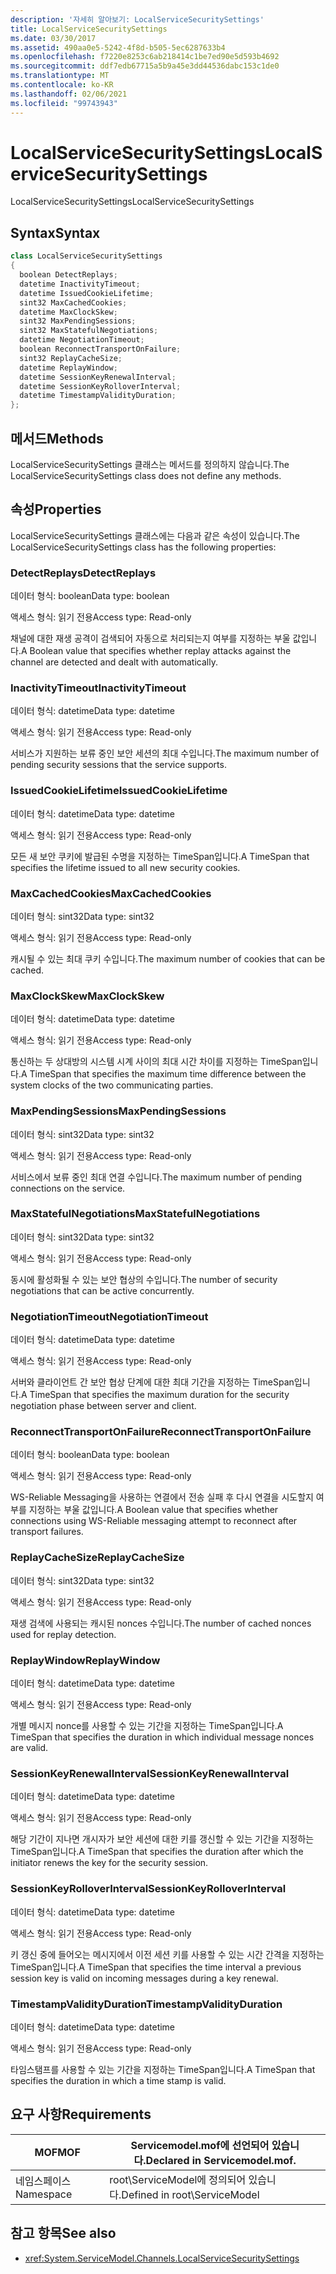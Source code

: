 ```yaml
---
description: '자세히 알아보기: LocalServiceSecuritySettings'
title: LocalServiceSecuritySettings
ms.date: 03/30/2017
ms.assetid: 490aa0e5-5242-4f8d-b505-5ec6287633b4
ms.openlocfilehash: f7220e8253c6ab218414c1be7ed90e5d593b4692
ms.sourcegitcommit: ddf7edb67715a5b9a45e3dd44536dabc153c1de0
ms.translationtype: MT
ms.contentlocale: ko-KR
ms.lasthandoff: 02/06/2021
ms.locfileid: "99743943"
---
```

# <a name="localservicesecuritysettings"></a><span data-ttu-id="61b6b-103">LocalServiceSecuritySettings</span><span class="sxs-lookup"><span data-stu-id="61b6b-103">LocalServiceSecuritySettings</span></span>

<span data-ttu-id="61b6b-104">LocalServiceSecuritySettings</span><span class="sxs-lookup"><span data-stu-id="61b6b-104">LocalServiceSecuritySettings</span></span>  
  
## <a name="syntax"></a><span data-ttu-id="61b6b-105">Syntax</span><span class="sxs-lookup"><span data-stu-id="61b6b-105">Syntax</span></span>  
  
```csharp
class LocalServiceSecuritySettings  
{  
  boolean DetectReplays;  
  datetime InactivityTimeout;  
  datetime IssuedCookieLifetime;  
  sint32 MaxCachedCookies;  
  datetime MaxClockSkew;  
  sint32 MaxPendingSessions;  
  sint32 MaxStatefulNegotiations;  
  datetime NegotiationTimeout;  
  boolean ReconnectTransportOnFailure;  
  sint32 ReplayCacheSize;  
  datetime ReplayWindow;  
  datetime SessionKeyRenewalInterval;  
  datetime SessionKeyRolloverInterval;  
  datetime TimestampValidityDuration;  
};  
```  
  
## <a name="methods"></a><span data-ttu-id="61b6b-106">메서드</span><span class="sxs-lookup"><span data-stu-id="61b6b-106">Methods</span></span>  

 <span data-ttu-id="61b6b-107">LocalServiceSecuritySettings 클래스는 메서드를 정의하지 않습니다.</span><span class="sxs-lookup"><span data-stu-id="61b6b-107">The LocalServiceSecuritySettings class does not define any methods.</span></span>  
  
## <a name="properties"></a><span data-ttu-id="61b6b-108">속성</span><span class="sxs-lookup"><span data-stu-id="61b6b-108">Properties</span></span>  

 <span data-ttu-id="61b6b-109">LocalServiceSecuritySettings 클래스에는 다음과 같은 속성이 있습니다.</span><span class="sxs-lookup"><span data-stu-id="61b6b-109">The LocalServiceSecuritySettings class has the following properties:</span></span>  
  
### <a name="detectreplays"></a><span data-ttu-id="61b6b-110">DetectReplays</span><span class="sxs-lookup"><span data-stu-id="61b6b-110">DetectReplays</span></span>  

 <span data-ttu-id="61b6b-111">데이터 형식: boolean</span><span class="sxs-lookup"><span data-stu-id="61b6b-111">Data type: boolean</span></span>  
  
 <span data-ttu-id="61b6b-112">액세스 형식: 읽기 전용</span><span class="sxs-lookup"><span data-stu-id="61b6b-112">Access type: Read-only</span></span>  
  
 <span data-ttu-id="61b6b-113">채널에 대한 재생 공격이 검색되어 자동으로 처리되는지 여부를 지정하는 부울 값입니다.</span><span class="sxs-lookup"><span data-stu-id="61b6b-113">A Boolean value that specifies whether replay attacks against the channel are detected and dealt with automatically.</span></span>  
  
### <a name="inactivitytimeout"></a><span data-ttu-id="61b6b-114">InactivityTimeout</span><span class="sxs-lookup"><span data-stu-id="61b6b-114">InactivityTimeout</span></span>  

 <span data-ttu-id="61b6b-115">데이터 형식: datetime</span><span class="sxs-lookup"><span data-stu-id="61b6b-115">Data type: datetime</span></span>  
  
 <span data-ttu-id="61b6b-116">액세스 형식: 읽기 전용</span><span class="sxs-lookup"><span data-stu-id="61b6b-116">Access type: Read-only</span></span>  
  
 <span data-ttu-id="61b6b-117">서비스가 지원하는 보류 중인 보안 세션의 최대 수입니다.</span><span class="sxs-lookup"><span data-stu-id="61b6b-117">The maximum number of pending security sessions that the service supports.</span></span>  
  
### <a name="issuedcookielifetime"></a><span data-ttu-id="61b6b-118">IssuedCookieLifetime</span><span class="sxs-lookup"><span data-stu-id="61b6b-118">IssuedCookieLifetime</span></span>  

 <span data-ttu-id="61b6b-119">데이터 형식: datetime</span><span class="sxs-lookup"><span data-stu-id="61b6b-119">Data type: datetime</span></span>  
  
 <span data-ttu-id="61b6b-120">액세스 형식: 읽기 전용</span><span class="sxs-lookup"><span data-stu-id="61b6b-120">Access type: Read-only</span></span>  
  
 <span data-ttu-id="61b6b-121">모든 새 보안 쿠키에 발급된 수명을 지정하는 TimeSpan입니다.</span><span class="sxs-lookup"><span data-stu-id="61b6b-121">A TimeSpan that specifies the lifetime issued to all new security cookies.</span></span>  
  
### <a name="maxcachedcookies"></a><span data-ttu-id="61b6b-122">MaxCachedCookies</span><span class="sxs-lookup"><span data-stu-id="61b6b-122">MaxCachedCookies</span></span>  

 <span data-ttu-id="61b6b-123">데이터 형식: sint32</span><span class="sxs-lookup"><span data-stu-id="61b6b-123">Data type: sint32</span></span>  
  
 <span data-ttu-id="61b6b-124">액세스 형식: 읽기 전용</span><span class="sxs-lookup"><span data-stu-id="61b6b-124">Access type: Read-only</span></span>  
  
 <span data-ttu-id="61b6b-125">캐시될 수 있는 최대 쿠키 수입니다.</span><span class="sxs-lookup"><span data-stu-id="61b6b-125">The maximum number of cookies that can be cached.</span></span>  
  
### <a name="maxclockskew"></a><span data-ttu-id="61b6b-126">MaxClockSkew</span><span class="sxs-lookup"><span data-stu-id="61b6b-126">MaxClockSkew</span></span>  

 <span data-ttu-id="61b6b-127">데이터 형식: datetime</span><span class="sxs-lookup"><span data-stu-id="61b6b-127">Data type: datetime</span></span>  
  
 <span data-ttu-id="61b6b-128">액세스 형식: 읽기 전용</span><span class="sxs-lookup"><span data-stu-id="61b6b-128">Access type: Read-only</span></span>  
  
 <span data-ttu-id="61b6b-129">통신하는 두 상대방의 시스템 시계 사이의 최대 시간 차이를 지정하는 TimeSpan입니다.</span><span class="sxs-lookup"><span data-stu-id="61b6b-129">A TimeSpan that specifies the maximum time difference between the system clocks of the two communicating parties.</span></span>  
  
### <a name="maxpendingsessions"></a><span data-ttu-id="61b6b-130">MaxPendingSessions</span><span class="sxs-lookup"><span data-stu-id="61b6b-130">MaxPendingSessions</span></span>  

 <span data-ttu-id="61b6b-131">데이터 형식: sint32</span><span class="sxs-lookup"><span data-stu-id="61b6b-131">Data type: sint32</span></span>  
  
 <span data-ttu-id="61b6b-132">액세스 형식: 읽기 전용</span><span class="sxs-lookup"><span data-stu-id="61b6b-132">Access type: Read-only</span></span>  
  
 <span data-ttu-id="61b6b-133">서비스에서 보류 중인 최대 연결 수입니다.</span><span class="sxs-lookup"><span data-stu-id="61b6b-133">The maximum number of pending connections on the service.</span></span>  
  
### <a name="maxstatefulnegotiations"></a><span data-ttu-id="61b6b-134">MaxStatefulNegotiations</span><span class="sxs-lookup"><span data-stu-id="61b6b-134">MaxStatefulNegotiations</span></span>  

 <span data-ttu-id="61b6b-135">데이터 형식: sint32</span><span class="sxs-lookup"><span data-stu-id="61b6b-135">Data type: sint32</span></span>  
  
 <span data-ttu-id="61b6b-136">액세스 형식: 읽기 전용</span><span class="sxs-lookup"><span data-stu-id="61b6b-136">Access type: Read-only</span></span>  
  
 <span data-ttu-id="61b6b-137">동시에 활성화될 수 있는 보안 협상의 수입니다.</span><span class="sxs-lookup"><span data-stu-id="61b6b-137">The number of security negotiations that can be active concurrently.</span></span>  
  
### <a name="negotiationtimeout"></a><span data-ttu-id="61b6b-138">NegotiationTimeout</span><span class="sxs-lookup"><span data-stu-id="61b6b-138">NegotiationTimeout</span></span>  

 <span data-ttu-id="61b6b-139">데이터 형식: datetime</span><span class="sxs-lookup"><span data-stu-id="61b6b-139">Data type: datetime</span></span>  
  
 <span data-ttu-id="61b6b-140">액세스 형식: 읽기 전용</span><span class="sxs-lookup"><span data-stu-id="61b6b-140">Access type: Read-only</span></span>  
  
 <span data-ttu-id="61b6b-141">서버와 클라이언트 간 보안 협상 단계에 대한 최대 기간을 지정하는 TimeSpan입니다.</span><span class="sxs-lookup"><span data-stu-id="61b6b-141">A TimeSpan that specifies the maximum duration for the security negotiation phase between server and client.</span></span>  
  
### <a name="reconnecttransportonfailure"></a><span data-ttu-id="61b6b-142">ReconnectTransportOnFailure</span><span class="sxs-lookup"><span data-stu-id="61b6b-142">ReconnectTransportOnFailure</span></span>  

 <span data-ttu-id="61b6b-143">데이터 형식: boolean</span><span class="sxs-lookup"><span data-stu-id="61b6b-143">Data type: boolean</span></span>  
  
 <span data-ttu-id="61b6b-144">액세스 형식: 읽기 전용</span><span class="sxs-lookup"><span data-stu-id="61b6b-144">Access type: Read-only</span></span>  
  
 <span data-ttu-id="61b6b-145">WS-Reliable Messaging을 사용하는 연결에서 전송 실패 후 다시 연결을 시도할지 여부를 지정하는 부울 값입니다.</span><span class="sxs-lookup"><span data-stu-id="61b6b-145">A Boolean value that specifies whether connections using WS-Reliable messaging attempt to reconnect after transport failures.</span></span>  
  
### <a name="replaycachesize"></a><span data-ttu-id="61b6b-146">ReplayCacheSize</span><span class="sxs-lookup"><span data-stu-id="61b6b-146">ReplayCacheSize</span></span>  

 <span data-ttu-id="61b6b-147">데이터 형식: sint32</span><span class="sxs-lookup"><span data-stu-id="61b6b-147">Data type: sint32</span></span>  
  
 <span data-ttu-id="61b6b-148">액세스 형식: 읽기 전용</span><span class="sxs-lookup"><span data-stu-id="61b6b-148">Access type: Read-only</span></span>  
  
 <span data-ttu-id="61b6b-149">재생 검색에 사용되는 캐시된 nonces 수입니다.</span><span class="sxs-lookup"><span data-stu-id="61b6b-149">The number of cached nonces used for replay detection.</span></span>  
  
### <a name="replaywindow"></a><span data-ttu-id="61b6b-150">ReplayWindow</span><span class="sxs-lookup"><span data-stu-id="61b6b-150">ReplayWindow</span></span>  

 <span data-ttu-id="61b6b-151">데이터 형식: datetime</span><span class="sxs-lookup"><span data-stu-id="61b6b-151">Data type: datetime</span></span>  
  
 <span data-ttu-id="61b6b-152">액세스 형식: 읽기 전용</span><span class="sxs-lookup"><span data-stu-id="61b6b-152">Access type: Read-only</span></span>  
  
 <span data-ttu-id="61b6b-153">개별 메시지 nonce를 사용할 수 있는 기간을 지정하는 TimeSpan입니다.</span><span class="sxs-lookup"><span data-stu-id="61b6b-153">A TimeSpan that specifies the duration in which individual message nonces are valid.</span></span>  
  
### <a name="sessionkeyrenewalinterval"></a><span data-ttu-id="61b6b-154">SessionKeyRenewalInterval</span><span class="sxs-lookup"><span data-stu-id="61b6b-154">SessionKeyRenewalInterval</span></span>  

 <span data-ttu-id="61b6b-155">데이터 형식: datetime</span><span class="sxs-lookup"><span data-stu-id="61b6b-155">Data type: datetime</span></span>  
  
 <span data-ttu-id="61b6b-156">액세스 형식: 읽기 전용</span><span class="sxs-lookup"><span data-stu-id="61b6b-156">Access type: Read-only</span></span>  
  
 <span data-ttu-id="61b6b-157">해당 기간이 지나면 개시자가 보안 세션에 대한 키를 갱신할 수 있는 기간을 지정하는 TimeSpan입니다.</span><span class="sxs-lookup"><span data-stu-id="61b6b-157">A TimeSpan that specifies the duration after which the initiator renews the key for the security session.</span></span>  
  
### <a name="sessionkeyrolloverinterval"></a><span data-ttu-id="61b6b-158">SessionKeyRolloverInterval</span><span class="sxs-lookup"><span data-stu-id="61b6b-158">SessionKeyRolloverInterval</span></span>  

 <span data-ttu-id="61b6b-159">데이터 형식: datetime</span><span class="sxs-lookup"><span data-stu-id="61b6b-159">Data type: datetime</span></span>  
  
 <span data-ttu-id="61b6b-160">액세스 형식: 읽기 전용</span><span class="sxs-lookup"><span data-stu-id="61b6b-160">Access type: Read-only</span></span>  
  
 <span data-ttu-id="61b6b-161">키 갱신 중에 들어오는 메시지에서 이전 세션 키를 사용할 수 있는 시간 간격을 지정하는 TimeSpan입니다.</span><span class="sxs-lookup"><span data-stu-id="61b6b-161">A TimeSpan that specifies the time interval a previous session key is valid on incoming messages during a key renewal.</span></span>  
  
### <a name="timestampvalidityduration"></a><span data-ttu-id="61b6b-162">TimestampValidityDuration</span><span class="sxs-lookup"><span data-stu-id="61b6b-162">TimestampValidityDuration</span></span>  

 <span data-ttu-id="61b6b-163">데이터 형식: datetime</span><span class="sxs-lookup"><span data-stu-id="61b6b-163">Data type: datetime</span></span>  
  
 <span data-ttu-id="61b6b-164">액세스 형식: 읽기 전용</span><span class="sxs-lookup"><span data-stu-id="61b6b-164">Access type: Read-only</span></span>  
  
 <span data-ttu-id="61b6b-165">타임스탬프를 사용할 수 있는 기간을 지정하는 TimeSpan입니다.</span><span class="sxs-lookup"><span data-stu-id="61b6b-165">A TimeSpan that specifies the duration in which a time stamp is valid.</span></span>  
  
## <a name="requirements"></a><span data-ttu-id="61b6b-166">요구 사항</span><span class="sxs-lookup"><span data-stu-id="61b6b-166">Requirements</span></span>  
  
|<span data-ttu-id="61b6b-167">MOF</span><span class="sxs-lookup"><span data-stu-id="61b6b-167">MOF</span></span>|<span data-ttu-id="61b6b-168">Servicemodel.mof에 선언되어 있습니다.</span><span class="sxs-lookup"><span data-stu-id="61b6b-168">Declared in Servicemodel.mof.</span></span>|  
|---------|-----------------------------------|  
|<span data-ttu-id="61b6b-169">네임스페이스</span><span class="sxs-lookup"><span data-stu-id="61b6b-169">Namespace</span></span>|<span data-ttu-id="61b6b-170">root\ServiceModel에 정의되어 있습니다.</span><span class="sxs-lookup"><span data-stu-id="61b6b-170">Defined in root\ServiceModel</span></span>|  
  
## <a name="see-also"></a><span data-ttu-id="61b6b-171">참고 항목</span><span class="sxs-lookup"><span data-stu-id="61b6b-171">See also</span></span>

- <xref:System.ServiceModel.Channels.LocalServiceSecuritySettings>

